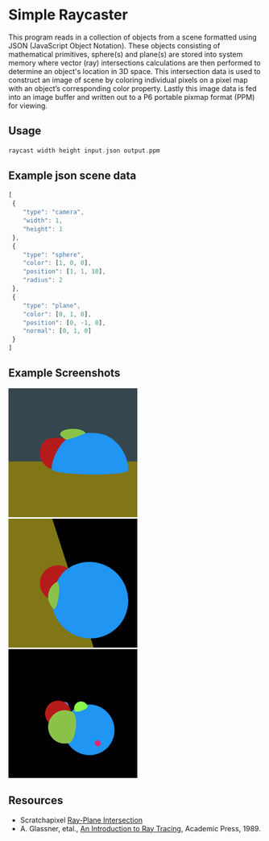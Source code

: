 # Simple Raycaster

This program reads in a collection of objects from a scene formatted using JSON (JavaScript Object Notation). These objects consisting of mathematical primitives, sphere(s) and plane(s) are stored into system memory where vector (ray) intersections calculations are then performed to determine an object's location in 3D space. This intersection data is used to construct an image of scene by coloring individual pixels on a pixel map with an object’s corresponding color property. Lastly this image data is fed into an image buffer and written out to a P6 portable pixmap format (PPM) for viewing.

## Usage
```c
raycast width height input.json output.ppm
```

## Example json scene data
```javascript
[
 {
    "type": "camera",
    "width": 1,
    "height": 1
 },
 {
    "type": "sphere",
    "color": [1, 0, 0],
    "position": [1, 1, 10],
    "radius": 2
 },
 {
    "type": "plane",
    "color": [0, 1, 0],
    "position": [0, -1, 0],
    "normal": [0, 1, 0]
 }
]
```
## Example Screenshots
<img src="https://github.com/jbredeme/Raycaster/blob/master/example/png/example01.png" width="256"> <img src="https://github.com/jbredeme/Raycaster/blob/master/example/png/example02.png" width="256"> <img src="https://github.com/jbredeme/Raycaster/blob/master/example/png/example03.png" width="256">

## Resources

* Scratchapixel [Ray-Plane Intersection] 
* A. Glassner, etal., [An Introduction to Ray Tracing], Academic Press, 1989.

[An Introduction to Ray Tracing]: http://www.siggraph.org/education/materials/HyperGraph/raytrace/rtinter0.htm
[Ray-Plane Intersection]: http://www.scratchapixel.com/lessons/3d-basic-rendering/minimal-ray-tracer-rendering-simple-shapes/ray-plane-and-ray-disk-intersection
